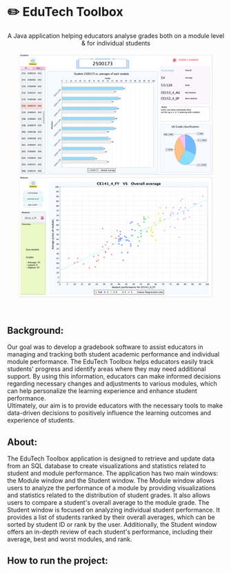 # ✏️ EduTech Toolbox 
<p align="center">A Java application helping educators analyse grades both  on a module level &amp; for individual students <br><br> 
<img src="/Screenshots/StudentWindow_Demo.png" width="450"/><img src="/Screenshots/ModuleWindow_Demo.png" width="450" alt="banner"/></p>
<br>

## Background:
Our goal was to develop a gradebook software to assist educators in managing and tracking both student academic performance and individual module performance. 
The EduTech Toolbox helps educators easily track students' progress and identify areas where they may need additional support. By using this information, educators can make informed decisions regarding necessary changes and adjustments to various modules, which can help personalize the learning experience and enhance student performance. <br>
Ultimately, our aim is to provide educators with the necessary tools to make data-driven decisions to positively influence the learning outcomes and experience of students. 

## About:
The EduTech Toolbox application is designed to retrieve and update data from an SQL database to create visualizations and statistics related to student and module performance. The application has two main windows: the Module window and the Student window. The Module window allows users to analyze the performance of a module by providing visualizations and statistics related to the distribution of student grades. It also allows users to compare a student's overall average to the module grade. The Student window is focused on analyzing individual student performance. It provides a list of students ranked by their overall averages, which can be sorted by student ID or rank by the user. Additionally, the Student window offers an in-depth review of each student's performance, including their average, best and worst modules, and rank. <br>

## How to run the project:
